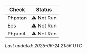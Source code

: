 

<!-- HEALTH_STATUS -->
| Check | Status |
|-------|--------|
| Phpstan | ⚠️ Not Run |
| Ecs | ⚠️ Not Run |
| Phpunit | ⚠️ Not Run |

_Last updated: 2025-06-24 21:56 UTC_
